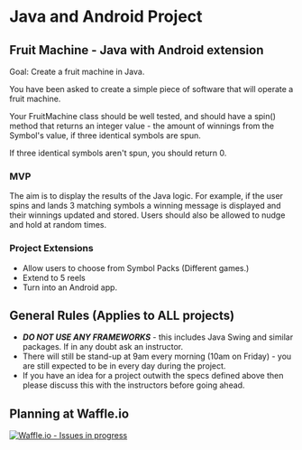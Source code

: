 # Java and Android Project
## Fruit Machine - Java with Android extension

Goal: Create a fruit machine in Java.

You have been asked to create a simple piece of software that will operate a fruit machine.

Your FruitMachine class should be well tested, and should have a spin() method that returns an integer value - the amount of winnings from the Symbol's value, if three identical symbols are spun.

If three identical symbols aren't spun, you should return 0.

### MVP
The aim is to display the results of the Java logic. For example, if the user spins and lands 3 matching symbols a winning message is displayed and their winnings updated and stored. Users should also be allowed to nudge and hold at random times.

### Project Extensions

* Allow users to choose from Symbol Packs (Different games.)
* Extend to 5 reels
* Turn into an Android app.


## General Rules (Applies to ALL projects)

* ***DO NOT USE ANY FRAMEWORKS*** - this includes Java Swing and similar packages. If in any doubt ask an instructor.
* There will still be stand-up at 9am every morning (10am on Friday) - you are still expected to be in every day during the project.
* If you have an idea for a project outwith the specs defined above then please discuss this with the instructors before going ahead.

## Planning at Waffle.io
[![Waffle.io - Issues in progress](https://badge.waffle.io/docljn/codeclan_wk9_project_fruit_machine.png?label=in%20progress&title=In%20Progress)](http://waffle.io/docljn/codeclan_wk9_project_fruit_machine)

